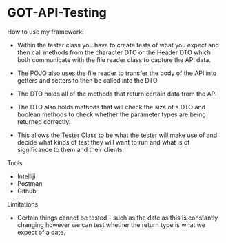 # GOT-API-Testing

How to use my framework: 

- Within the tester class you have to create tests of what you expect and then call methods from the character DTO or the Header DTO which both communicate with the file reader class to capture the API data. 

- The POJO also uses the file reader to transfer the body of the API into getters and setters to then be called into the DTO.

- The DTO holds all of the methods that return certain data from the API
- The DTO also holds methods that will check the size of a DTO and boolean methods to check whether the parameter types are being returned correctly. 

- This allows the Tester Class to be what the tester will make use of and decide what kinds of test they will want to run and what is of significance to them and their clients. 

Tools
- Intelliji
- Postman
- Github

Limitations 
- Certain things cannot be tested - such as the date as this is constantly changing however we can test whether the return type is what we expect of a date. 

